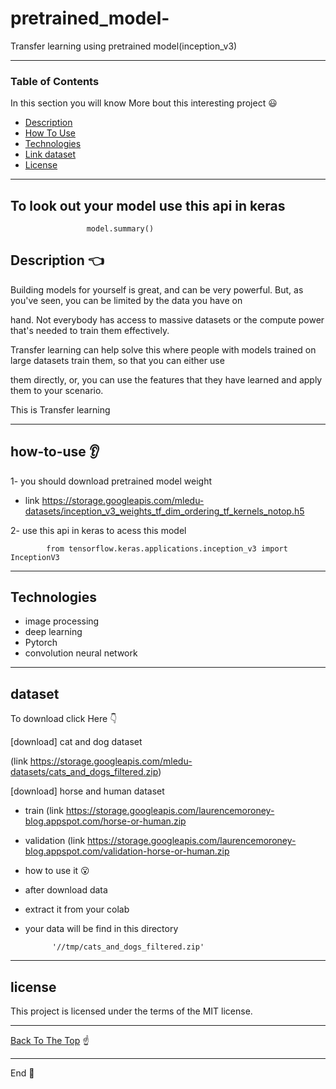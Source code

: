 # pretrained_model-

Transfer learning using pretrained model(inception_v3)



---


### Table of Contents
In this section you will know More bout this interesting project :smiley:

- [Description](#description)
- [How To Use](#how-to-use)
- [Technologies](#Technologies)
- [Link dataset](#dataset)
- [License](#license)

---
## To look out your model use this api in keras

                     model.summary()

## Description :point_left:

Building models for yourself is great, and can be very powerful. But, as you've seen, you can be limited by the data you have on

hand. Not everybody has access to massive datasets or the compute power that's needed to train them effectively.

Transfer learning can help solve this  where people with models trained on large datasets train them, so that you can either use

them directly, or, you can use the features that they have learned and apply them to your scenario. 

This is Transfer learning

---

## how-to-use :ear:

1- you should download pretrained model weight 

- link  https://storage.googleapis.com/mledu-datasets/inception_v3_weights_tf_dim_ordering_tf_kernels_notop.h5

2- use this api in keras to acess this model

            from tensorflow.keras.applications.inception_v3 import InceptionV3


---

## Technologies

- image processing
- deep learning
- Pytorch 
- convolution neural network

---


## dataset


To download click Here :point_down:

[download] cat and dog dataset

  (link https://storage.googleapis.com/mledu-datasets/cats_and_dogs_filtered.zip)
  
[download] horse and human dataset

- train  (link https://storage.googleapis.com/laurencemoroney-blog.appspot.com/horse-or-human.zip  

- validation (link https://storage.googleapis.com/laurencemoroney-blog.appspot.com/validation-horse-or-human.zip  

- how to use it :open_mouth:

- after download data 

- extract it from your colab 

- your data will be find in this directory 

            '//tmp/cats_and_dogs_filtered.zip'


---

## license

This project is licensed under the terms of the MIT license.

---

[Back To The Top](#README.md) :point_up:

---

End :raising_hand:

